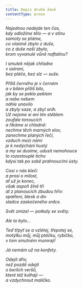 ```yaml
---
title: Dopis druhé ženě
contentType: prose
---
```


<section>

_Najednou nadejde ten čas,  
kdy odložíme tělo — a v stínu  
samoty se ptáme,  
co vlastně zbylo z duše,  
co z duše naší zbylo,  
krom vyvanulé vůně naftalínu?_

</section>

<section>

_I smutek nějak chřadne  
v ústraní,  
bez pláče, bez slz — suše._

</section>

<section>

_Příliš černého je v černém  
a v bílém příliš bílo,  
jak by se peklo peklem  
a nebe nebem  
náhle unavilo  
a zbyly saze, a zbyl sníh.  
Už nejsme si ani tím stéblem  
zoufale tonoucích  
a říkáme si chladně:  
nechme těch marných slov,  
zanechme planých řečí,  
vzduch mezi námi  
je k nedýchání hustý  
a my se dusíme, udusit nemohouce  
to rozestouplé ticho  
kdysi tak po sobě prahnoucími ústy._

</section>

<section>

_Cosi v nás klečí  
a prosí o milost,  
ať už je konec,  
však aspoň žíně tři  
ať z planoucích zbudou hřiv:  
spatření, blesk a div  
sladce zaskočeného srdce._

</section>

<section>

_Svět zmizel — potkaly se světy._

</section>

<section>

_Ale to bylo…_

</section>

<section>

_Teď třpyť se a vzlétej, třepotej se,  
motýlku můj, můj ptáčku, rybičko,  
v tom smutném mumraji!_

</section>

<section>

_Já nemám už na konfety._

</section>

<section>

_Odejít dřív,  
než pozdě odejít  
o berlích veršů,  
které též kulhají —  
a vzdychnout maličko._

</section>
